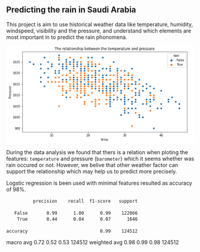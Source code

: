 ## Predicting the rain in Saudi Arabia

This project is aim to use historical weather data like temperature, humidity, windspeed, visibility and the pressure, and understand which elements are most important in to predict the rain phonomena. 

![file](https://github.com/naiforfi/Bootcamp_repo/blob/main/MVP/figure.png)


During the data analysis we found that thers is a relation when ploting the features: `temperature` and pressure (`barometer`) which it seems whether was rain occured or not. However, we belive that other weather factor can support the relationship which may help us to predict more precisely.

Logstic regression is been used with minimal features resulted as accuracy of  98%. 

              precision    recall  f1-score   support

       False       0.99      1.00      0.99    122866
        True       0.44      0.04      0.07      1646

    accuracy                           0.99    124512
   macro avg       0.72      0.52      0.53    124512
weighted avg       0.98      0.99      0.98    124512
